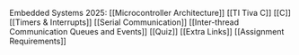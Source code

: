 Embedded Systems 2025:
[[Microcontroller Architecture]]
[[TI Tiva C]]
[[C]]
[[Timers & Interrupts]]
[[Serial Communication]]
[[Inter-thread Communication Queues and Events]]
[[Quiz]]
[[Extra Links]]
[[Assignment Requirements]]


